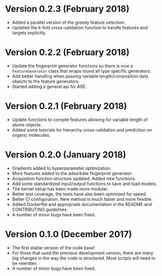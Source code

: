 # Version 0.2.3 (February 2018)

-   Added a parallel version of the greedy feature selection.
-   Updated the k-fold cross-validation function to handle features and targets
explicitly.

# Version 0.2.2 (February 2018)

-   Update the fingerprint generator functions so there is now a
`FeatureGenerator` class that wraps round all type specific generators.
-   Add better handling when passing variable length/composition data objects
to the feature generators.
-   Started adding a general api for ASE.

# Version 0.2.1 (February 2018)

-   Update functions to compile features allowing for variable length of atoms
objects.
-   Added some tutorials for hierarchy cross-validation and prediction on
organic molecules.

# Version 0.2.0 (January 2018)

-   Gradients added to hyperparameter optimization.
-   More features added to the adsorbate fingerprint generator.
-   Acquisition function structure updated. Added new functions.
-   Add some standardized input/output functions to save and load models.
-   The kernel setup has been made more modular.
-   Better test coverage, the tests have also been optimized for speed.
-   Better CI configuration. New method is much faster and more flexible.
-   Added Dockerfile and appropriate documentation in the README and
CONTRIBUTING guidelines.
-   A number of minor bugs have been fixed.

# Version 0.1.0 (December 2017)

-   The first stable version of the code base!
-   For those that used the precious development version, there are many
big changes in the way the code is structured. Most scripts will need to be
rewritten.
-   A number of minor bugs have been fixed.
